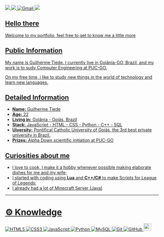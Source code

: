  <div>
        <a target='_blank' href="https://instagram.com/guilhermetiede">
            <img src="https://img.shields.io/badge/Instagram-E4405F?style=for-the-badge&logo=instagram&logoColor=white">
        </a>
        <a target="_blank" href="https://linkedin.com/in/guilherme-tiede">
            <img src="https://img.shields.io/badge/LinkedIn-0077B5?style=for-the-badge&logo=linkedin&logoColor=white">
        </a>
        <a target='_blank' href="mailto:guilhermediastiede@gmail.com">
        <img src="https://img.shields.io/badge/gmail-%23D14836.svg?&style=for-the-badge&logo=gmail&logoColor=white" alt="Gmail">
        </a>
        </a>
        <a target='_blank' href="https://wa.me/5562996569440">
        <img src="https://img.shields.io/badge/whatsapp-4B7F1.svg?style=for-the-badge&logo=whatsapp&logoColor=white"
        </a>
    </div>

## Hello there

Welcome to my portfolio, feel free to get to know me a little more

## Public Information

My name is Guilherme Tiede. I currently live in Goiânia-GO, Brazil, and my work is to sudy Computer Engineering at PUC-GO.

On my free time, i like to study new things in the world of technology and learn new languages.

## Detailed Information

* **Name:** Guilherme Tiede
* **Age:** 22
* **Living in:** Goiânia - Goiás, Brazil
* **Stack:** JavaScript - HTML - CSS - Python - C++ - SQL
* **Uiversity:** Pontifical Catholic University of Goiás, the 3rd best private university in Brazil.
* **Prizes:** Alpha Down scientific initiation at PUC-GO

## Curiosities about me
* I love to cook, I make it a hobby whenever possible making elaborate dishes for me and my wife;
* I started with coding using **Lua** and **C++/C#** to make Scripts for League of Legends;
* I already had a lot of Minecraft Server (Java)




---
# ⚙️ Knowledge

![HTML5](https://img.shields.io/badge/html5%20-%23E34F26.svg?&style=for-the-badge&logo=html5&logoColor=white)
![CSS3](https://img.shields.io/badge/css3%20-%231572B6.svg?&style=for-the-badge&logo=css3&logoColor=white)
![JavaScript](https://img.shields.io/badge/javascript%20-%23323330.svg?&style=for-the-badge&logo=javascript&logoColor=%23F7DF1E&color=3d3919)
![Python](https://img.shields.io/badge/python-%230095D5.svg?&style=for-the-badge&logo=python&logoColor=white)
![MySQL](https://img.shields.io/badge/mysql-%2300f.svg?&style=for-the-badge&logo=mysql&logoColor=white&color=3280ad)
![Git](https://img.shields.io/badge/git%20-%23F05033.svg?&style=for-the-badge&logo=git&logoColor=white&Color=c95410)
![GitHub](https://img.shields.io/badge/github%20-%23121011.svg?&style=for-the-badge&logo=github&logoColor=white&color=283238)
<img src="https://img.shields.io/badge/-C++-00599C?style=flat-square&logo=c" height="25">
